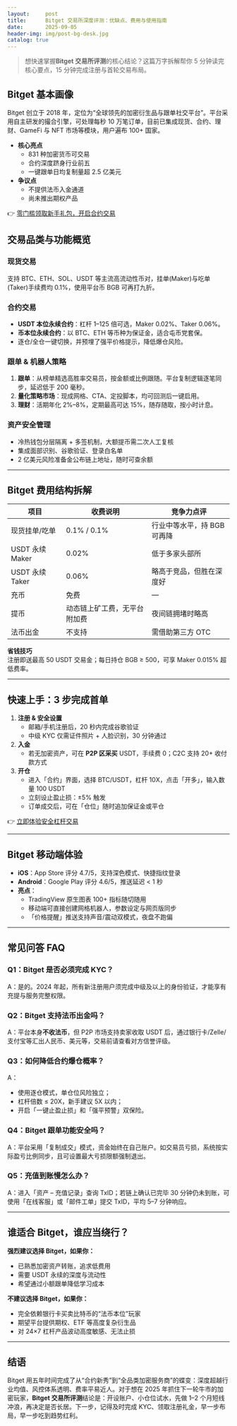 ```yaml
---
layout:     post
title:      Bitget 交易所深度评测：优缺点、费用与使用指南
date:       2025-09-05
header-img: img/post-bg-desk.jpg
catalog: true
---
```


> 想快速掌握**Bitget 交易所评测**的核心结论？这篇万字拆解帮你 5 分钟读完核心要点，15 分钟完成注册与首轮交易布局。

## Bitget 基本画像  
Bitget 创立于 2018 年，定位为“全球领先的加密衍生品与跟单社交平台”。平台采用自主研发的撮合引擎，可处理每秒 10 万笔订单，目前已集成现货、合约、理财、GameFi 与 NFT 市场等模块，用户遍布 100+ 国家。

*   **核心亮点**  
    *   831 种加密货币可交易  
    *   合约深度跻身行业前五  
    *   一键跟单日均复制量超 2.5 亿美元  
*   **争议点**  
    *   不提供法币入金通道  
    *   尚未推出期权产品  

👉 [零门槛领取新手礼包，开启合约交易](https://okxdog.com/)  

## 交易品类与功能概览  

### 现货交易  
支持 BTC、ETH、SOL、USDT 等主流高流动性币对，挂单(Maker)与吃单(Taker)手续费均 0.1%，使用平台币 BGB 可再打九折。

### 合约交易  
*   **USDT 本位永续合约**：杠杆 1–125 倍可选，Maker 0.02%、Taker 0.06%。  
*   **币本位永续合约**：以 BTC、ETH 等币种为保证金，适合屯币党套保。  
*   逐仓/全仓一键切换，并预埋了强平价格提示，降低爆仓风险。

### 跟单 & 机器人策略  
1.  **跟单**：从榜单精选高胜率交易员，按金额或比例跟随。平台复制逻辑逐笔同步，延迟低于 200 毫秒。  
2.  **量化策略市场**：现成网格、CTA、定投脚本，均可回测后一键启用。  
3.  **理财**：活期年化 2%–8%，定期最高可达 15%，随存随取，按小时计息。

### 资产安全管理  
*   冷热钱包分层隔离 + 多签机制，大额提币需二次人工复核  
*   集成面部识别、谷歌验证、登录白名单  
*   2 亿美元风险准备金公布链上地址，随时可查余额  

---

## Bitget 费用结构拆解  
| 项目 | 收费说明 | 竞争力点评 |
|---|---|---|
| 现货挂单/吃单 | 0.1% / 0.1% | 行业中等水平，持 BGB 可再降 |
| USDT 永续 Maker | 0.02% | 低于多家头部所 |
| USDT 永续 Taker | 0.06% | 略高于竞品，但胜在深度好 |
| 充币 | 免费 | — |
| 提币 | 动态链上矿工费，无平台附加费 | 夜间链拥堵时略高 |
| 法币出金 | 不支持 | 需借助第三方 OTC |

**省钱技巧**  
注册即送最高 50 USDT 交易金；每日持仓 BGB ≥ 500，可享 Maker 0.015% 超低费率。

---

## 快速上手：3 步完成首单  

1. **注册 & 安全设置**  
   * 邮箱/手机注册后，20 秒内完成谷歌验证  
   * 中级 KYC 仅需证件照片 + 人脸识别，30 分钟通过  
2. **入金**  
   * 若无加密资产，可在 **P2P 区采买** USDT，手续费 0；C2C 支持 20+ 收付款方式  
3. **开仓**  
   * 进入「合约」界面，选择 BTC/USDT，杠杆 10X，点击「开多」，输入数量 100 USDT  
   * 立刻设止盈止损：±5% 触发  
   * 订单成交后，可在「仓位」随时追加保证金或平仓  

👉 [立即体验安全杠杆交易](https://okxdog.com/)  

---

## Bitget 移动端体验  
*   **iOS**：App Store 评分 4.7/5，支持深色模式、快捷指纹登录  
*   **Android**：Google Play 评分 4.6/5，推送延迟 < 1 秒  
*   **亮点**：  
    *   TradingView 原生图表 100+ 指标随切随用  
    *   移动端可直接创建网格机器人，参数设定与网页版同步  
    *   「价格提醒」推送支持声音/震动双模式，夜盘不跑偏  

---

## 常见问答 FAQ  

### Q1：Bitget 是否必须完成 KYC？  
A：是的。2024 年起，所有新注册用户须完成中级及以上的身份验证，才能享有充提与服务完整权限。

### Q2：Bitget 支持法币出金吗？  
A：平台本身**不收法币**，但 P2P 市场支持卖家收取 USDT 后，通过银行卡/Zelle/支付宝等汇出人民币、美元等，交易前请查看对方信誉评级。

### Q3：如何降低合约爆仓概率？  
A：  
*   使用逐仓模式，单仓位风险独立；  
*   杠杆倍数 ≤ 20X，新手建议 5X 以内；  
*   开启「一键止盈止损」和「强平预警」双保险。

### Q4：Bitget 跟单功能安全吗？  
A：平台采用「复制成交」模式，资金始终在自己账户。如交易员亏损，系统按实际盈亏比例同步，且可设置最大亏损限额强制退出。  

### Q5：充值到账慢怎么办？  
A：进入「资产 – 充值记录」查询 TxID；若链上确认已完毕 30 分钟仍未到账，可使用「在线客服」或「邮件工单」提交 TxID，平均 5–7 分钟响应。  

---

## 谁适合 Bitget，谁应当绕行？

**强烈建议选择 Bitget，如果你：**
*   已熟悉加密资产转账，追求低费用  
*   需要 USDT 永续的深度与流动性  
*   希望通过小额跟单降低学习成本  

**不建议选择 Bitget，如果你：**
*   完全依赖银行卡买卖比特币的“法币本位”玩家  
*   期望平台提供期权、ETF 等高度复杂衍生品  
*   对 24×7 杠杆产品波动高度敏感、无法止损  

---

## 结语  
Bitget 用五年时间完成了从“合约新秀”到“全品类加密服务商”的蝶变：深度超越行业均值、风控体系透明、费率平易近人。对于想在 2025 年抓住下一轮牛市的加密玩家，**Bitget 交易所评测**结论是：开设账户、小仓位试水，先做 1–2 个月短线冲浪，再决定是否长居。下一步，记得及时完成 KYC、领取注册礼金，早一步布局，早一步吃到趋势红利。